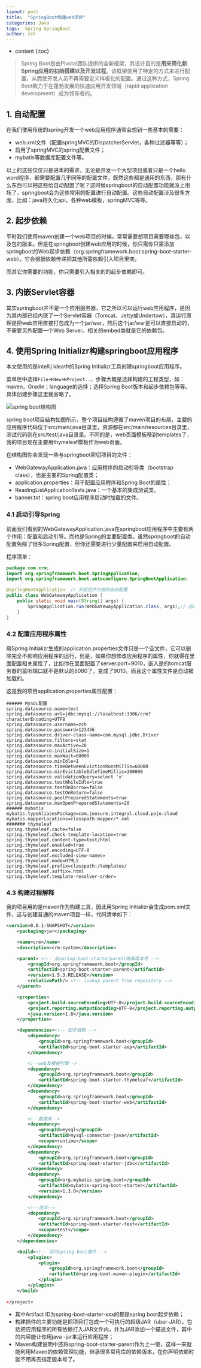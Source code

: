 ```yaml
---
layout: post
title:  "SpringBoot构建web项目"
categories: Java
tags:  Spring SpringBoot
author: zch
---
```


* content
{:toc}

> Spring Boot是由Pivotal团队提供的全新框架，其设计目的是**用来简化新Spring应用的初始搭建以及开发过程**。该框架使用了特定的方式来进行配置，从而使开发人员不再需要定义样板化的配置。通过这种方式，Spring Boot致力于在蓬勃发展的快速应用开发领域（rapid application development）成为领导者的。

## 1. 自动配置

在我们使用传统的spring开发一个web应用程序通常会想到一些基本的需要：

- web.xml文件（配置springMVC的DispatcherServlet，各种过滤器等等）；
- 启用了springMVC的spring配置文件；
- mybatis等数据库配置文件等。

以上的这些仅仅只是进本的需求，无论是开发一个大型项目或者只是一个hello word程序，都需要配置几乎同等的配置文件，既然这些都是通用的东西，那有什么东西可以把这些给自动配置了呢？这时候springboot的自动配置功能就派上用场了，springboot会为这些常用的配置进行自动配置。这些自动配置涉及很多方面，比如：java持久化api，各种web模板，springMVC等等。

## 2. 起步依赖

平时我们使用maven创建一个web项目的时候，常常需要想项目需要哪些包，以及包的版本。但是在springboot创建web应用的时候，你只需你只需添加springboot的Web起步依赖（org.springframework.boot:spring-boot-starter-web）。它会根据依赖传递把其他所需依赖引入项目里突。

而其它你需要的功能，你只需要引入相关的的起步依赖即可。

## 3. 内嵌Servlet容器

其实springboot并不是一个应用服务器，它之所以可以运行web应用程序，是因为其内部已经内嵌了一个Servlet容器（Tomcat、Jetty或Undertow），其运行原理是把web应用直接打包成为一个jar/war，然后这个jar/war是可以直接启动的，不需要另外配置一个Web Server。相关的embed类就是它的依赖包。

## 4. 使用Spring Initializr构建springboot应用程序

本文使用的是intellij idea中的Spring Initializr工具创建springboot应用程序。

菜单栏中选择`File`=>`New`=>`Project..`，步骤大概是选择构建的工程类型，如：maven，Gradle；language的选择；选择Spring Boot版本和起步依赖包等等。具体创建步骤这里就省略了。

![spring boot结构图](https://raw.githubusercontent.com/zchdjb/zchdjb.github.io/master/images/springboot%E7%BB%93%E6%9E%84.png)

spring boot项目结构如图所示，整个项目结构遵循了maven项目的布局，主要的应用程序代码位于src/main/java目录里，资源都在src/main/resources目录里，测试代码则在src/test/java目录里。不同的是，web页面模板移到templates了，我的项目现在主要用thymeleaf模板作为web页面。

在结构图你会发现一些与springboot密切项目的文件：

- WebGatewayApplication.java：应用程序的启动引导类（bootstrap class），也是主要的Spring配置类；
- application.properties：用于配置应用程序和Spring Boot的属性；
- ReadingListApplicationTests.java：一个基本的集成测试类。
- banner.txt：spring boot应用程序启动时加载的文件。

### 4.1 启动引导Spring

前面我们看到的WebGatewayApplication.java在springboot应用程序中主要有两个作用：配置和启动引导。而也是Spring的主要配置类。虽然springboot的自动配置免除了很多Spring配置，但你还需要进行少量配置来启用自动配置。

程序清单：

```java
package com.crm;
import org.springframework.boot.SpringApplication;
import org.springframework.boot.autoconfigure.SpringBootApplication;

@SpringBootApplication  // 开启组件扫描和自动配置
public class WebGatewayApplication {
    public static void main(String[] args) {
    	SpringApplication.run(WebGatewayApplication.class, args);// 启动引导应用程序
    }
}
```

### 4.2 配置应用程序属性

用Spring Initializr生成的application.properties文件只是一个空文件，它可以删除完全不影响应用程序的运行，但是，如果你想修改应用程序的属性，你就得在里面配置相关属性了，比如你在里面配置了server.port=9010，嵌入是的tomcat服务器的监听端口就不是默认的8080了，变成了9010。而且这个属性文件是自动被加载的。

这是我的项目application.properties属性配置：

```properties
###### MySQL配置
spring.datasource.name=test
spring.datasource.url=jdbc:mysql://localhost:3306/crm?characterEncoding=UTF8
spring.datasource.username=zch
spring.datasource.password=123456
spring.datasource.driver-class-name=com.mysql.jdbc.Driver
spring.datasource.filters=stat
spring.datasource.maxActive=20
spring.datasource.initialSize=1
spring.datasource.maxWait=60000
spring.datasource.minIdle=1
spring.datasource.timeBetweenEvictionRunsMillis=60000
spring.datasource.minEvictableIdleTimeMillis=300000
spring.datasource.validationQuery=select 'x'
spring.datasource.testWhileIdle=true
spring.datasource.testOnBorrow=false
spring.datasource.testOnReturn=false
spring.datasource.poolPreparedStatements=true
spring.datasource.maxOpenPreparedStatements=20
###### mybatis
mybatis.typeAliasesPackage=com.joosure.integral.cloud.pojo.cloud
mybatis.mapperLocations=classpath:mapper/*.xml
####### thymeleaf
spring.thymeleaf.cache=false
spring.thymeleaf.check-template-location=true
spring.thymeleaf.content-type=text/html
spring.thymeleaf.enabled=true
spring.thymeleaf.encoding=UTF-8
spring.thymeleaf.excluded-view-names=
spring.thymeleaf.mode=HTML5
spring.thymeleaf.prefix=classpath:/templates/
spring.thymeleaf.suffix=.html
spring.thymeleaf.template-resolver-order=
```

### 4.3 构建过程解释

我的项目用的是maven作为构建工具，因此用Spring Initializr会生成pom.xml文件，这与创建普通的maven项目一样，代码清单如下：

```xml
<version>0.0.1-SNAPSHOT</version>
	<packaging>jar</packaging>

	<name>crm</name>
	<description>crm-system</description>

	<parent> <!-- 从spring-boot-starterparent继承版本号 -->
		<groupId>org.springframework.boot</groupId>
		<artifactId>spring-boot-starter-parent</artifactId>
		<version>1.5.3.RELEASE</version>
		<relativePath/> <!-- lookup parent from repository -->
	</parent>

	<properties>
		<project.build.sourceEncoding>UTF-8</project.build.sourceEncoding>
		<project.reporting.outputEncoding>UTF-8</project.reporting.outputEncoding>
		<java.version>1.8</java.version>
	</properties>

	<dependencies><!-- 起步依赖 -->
		<dependency>
			<groupId>org.springframework.boot</groupId>
			<artifactId>spring-boot-starter-aop</artifactId>
		</dependency>

		<!--web及模板引擎-->
		<dependency>
			<groupId>org.springframework.boot</groupId>
			<artifactId>spring-boot-starter-thymeleaf</artifactId>
		</dependency>
		<dependency>
			<groupId>org.springframework.boot</groupId>
			<artifactId>spring-boot-starter-web</artifactId>
		</dependency>

		<!--数据库-->
		<dependency>
			<groupId>mysql</groupId>
			<artifactId>mysql-connector-java</artifactId>
			<scope>runtime</scope>
		</dependency>
		<dependency>
			<groupId>org.springframework.boot</groupId>
			<artifactId>spring-boot-starter-jdbc</artifactId>
		</dependency>
		<dependency>
			<groupId>org.mybatis.spring.boot</groupId>
			<artifactId>mybatis-spring-boot-starter</artifactId>
			<version>1.3.0</version>
		</dependency>

		<!--测试-->
		<dependency>
			<groupId>org.springframework.boot</groupId>
			<artifactId>spring-boot-starter-test</artifactId>
			<scope>test</scope>
		</dependency>
	</dependencies>

	<build><!-- 运行spring boot插件 -->
		<plugins>
			<plugin>
				<groupId>org.springframework.boot</groupId>
				<artifactId>spring-boot-maven-plugin</artifactId>
			</plugin>
		</plugins>
	</build>
	
</project>
```

- 其中Artifact ID为spring-boot-starter-xxx的都是spring boot起步依赖；
- 构建插件的主要功能是把项目打包成一个可执行的超级JAR（uber-JAR），包括把应用程序的所有依赖打入JAR文件内，并为JAR添加一个描述文件，其中的内容能让你用java -jar来运行应用程序；
- Maven构建说明中还将spring-boot-starter-parent作为上一级，这样一来就能利用Maven的依赖管理功能，继承很多常用库的依赖版本，在你声明依赖时就不用再去指定版本号了。